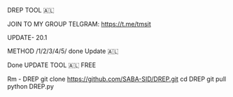 DREP TOOL 🇦🇱

 JOIN  TO MY GROUP TELGRAM:
https://t.me/tmsit

UPDATE- 20.1

METHOD  /1/2/3/4/5/ done Update 🇦🇱

Done UPDATE TOOL 🇦🇱 FREE 

Rm - DREP
git clone https://github.com/SABA-SID/DREP.git
cd DREP
git pull 
python DREP.py
